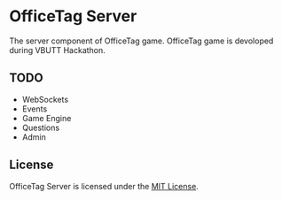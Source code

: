 # OfficeTag Server

The server component of OfficeTag game.
OfficeTag game is devoloped during VBUTT Hackathon.

## TODO
* WebSockets
* Events
* Game Engine
* Questions
* Admin

## License
OfficeTag Server is licensed under the [MIT License](LICENSE).